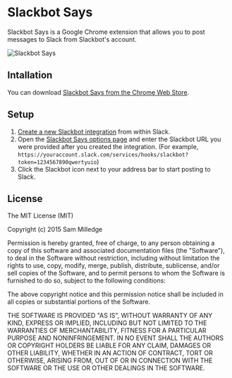 Slackbot Says
===
Slackbot Says is a Google Chrome extension that allows you to post messages to Slack from Slackbot's account.

![Slackbot Says](https://lh3.googleusercontent.com/jj2uE3RLQfWkyRhefWcEJVkBdCnZLAnoxxytWrkp_x9RWIhtRPcuV0_ycTUMvr-MAsuQm_q1mA=s640-h400-e365-rw)

## Intallation
You can download [Slackbot Says from the Chrome Web Store](https://chrome.google.com/webstore/detail/slackbot-says/kgfaofafpmlofgndlaggkohladdllgnp).

## Setup
1. [Create a new Slackbot integration](https://my.slack.com/services/new/slackbot) from within Slack.
2. Open the [Slackbot Says options page](chrome-extension://kgfaofafpmlofgndlaggkohladdllgnp/options.html) and enter the  Slackbot URL you were provided after you created the integration. (For example, `https://youraccount.slack.com/services/hooks/slackbot?token=1234567890qwertyuio`)
3. Click the Slackbot icon next to your address bar to start posting to Slack.

## License
The MIT License (MIT)

Copyright (c) 2015 Sam Milledge

Permission is hereby granted, free of charge, to any person obtaining a copy
of this software and associated documentation files (the "Software"), to deal
in the Software without restriction, including without limitation the rights
to use, copy, modify, merge, publish, distribute, sublicense, and/or sell
copies of the Software, and to permit persons to whom the Software is
furnished to do so, subject to the following conditions:

The above copyright notice and this permission notice shall be included in all
copies or substantial portions of the Software.

THE SOFTWARE IS PROVIDED "AS IS", WITHOUT WARRANTY OF ANY KIND, EXPRESS OR
IMPLIED, INCLUDING BUT NOT LIMITED TO THE WARRANTIES OF MERCHANTABILITY,
FITNESS FOR A PARTICULAR PURPOSE AND NONINFRINGEMENT. IN NO EVENT SHALL THE
AUTHORS OR COPYRIGHT HOLDERS BE LIABLE FOR ANY CLAIM, DAMAGES OR OTHER
LIABILITY, WHETHER IN AN ACTION OF CONTRACT, TORT OR OTHERWISE, ARISING FROM,
OUT OF OR IN CONNECTION WITH THE SOFTWARE OR THE USE OR OTHER DEALINGS IN THE
SOFTWARE.
